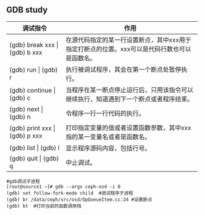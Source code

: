 ## GDB study ##

| 调试指令                       | 作用                                                         |
| ------------------------------ | ------------------------------------------------------------ |
| (gdb) break xxx \| (gdb) b xxx | 在源代码指定的某一行设置断点，其中xxx用于指定打断点的位置。xxx可以是代码行数也可以是函数名。 |
| (gdb) run \| (gdb) r           | 执行被调试程序，其会在第一个断点处暂停执行。                 |
| (gdb) continue \| (gdb) c      | 当程序在某一断点停止运行后，只用该指令可以继续执行，知道遇到下一个断点或者程序结束。 |
| (gdb) next \| (gdb) n          | 令程序一行一行代码的执行。                                   |
| (gdb) print xxx \| (gdb) p xxx | 打印指定变量的值或者设置函数参数，其中xxx指的某一变量名或者是函数名。 |
| (gdb) list \| (gdb) l          | 显示程序源码内容，包括行号。                                 |
| (gdb) quit \| (gdb) q          | 中止调试。                                                   |



```shell
#gdb调试子进程
[root@source1 ~]# gdb --args ceph-osd -i 0
(gdb) set follow-fork-mode child  #调试程序子进程
(gdb) br /data/ceph/src/osd/OpQueueItem.cc:24 #设置断点
(gdb) bt  #打印当前的函数调用栈
```

